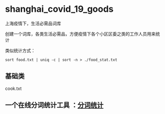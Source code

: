 # shanghai_covid_19_goods
上海疫情下，生活必需品词库

创建一个词库，各类生活必需品，方便疫情下各个小区区委之类的工作人员用来统计

类似统计方式：
```
sort food.txt | uniq -c | sort -n > ./food_stat.txt
```
## 基础类
cook.txt

## 一个在线分词统计工具 ：[分词统计](https://jieba.qtter.com)
